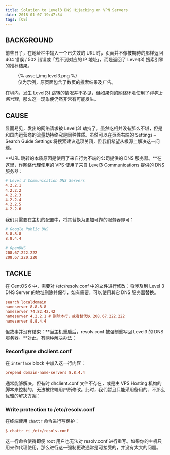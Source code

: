 ```yaml
---
title: Solution to Level3 DNS Hijacking on VPN Servers
date: 2018-01-07 19:47:54
tags: [OS]
---
```


## BACKGROUND

前些日子，在地址栏中输入一个已失效的 URL 时，页面并不像被期待的那样返回 404 错误 / 502 错误或「找不到对应的 IP 地址」，而是返回了 Level(3) 搜索引擎的推荐结果。

<figure>
    {% asset_img level3.png %}
    <figcaption>仅为示例，原页面包含了数页的搜索结果及广告。</figcaption>
</figure>

在境内，发生 Level(3) 跳转的情况并不多见，但如果你的网络环境使用了*科学上网代理*，那么这一现象便仍然非常有可能发生。

## CAUSE

显而易见，发出的网络请求被 Level(3) 劫持了。虽然吃相并没有那么不堪，但是和国内运营商的流量劫持终究是同种性质。虽然可以在页面右端的 Settings – Search Guide Settings 将搜索建议选项关闭，但我们希望从根源上解决这一问题。

**URL 跳转的本质原因是使用了来自行为不端的公司提供的 DNS 服务器。**在这里，作网络代理使用的 VPS 使用了来自 Level3 Communications 提供的 DNS 服务器：

```ini
# Level 3 Communication DNS Servers
4.2.2.1
4.2.2.2
4.2.2.3
4.2.2.4
4.2.2.5
4.2.2.6
```

我们只需要在主机的配置中，将其替换为更加可靠的服务器即可：

```ini
# Google Public DNS
8.8.8.8
8.8.4.4

# OpenDNS
208.67.222.222
208.67.220.220
```

## TACKLE

在 CentOS 6 中，需要对 /etc/resolv.conf 中的文件进行修改：将涉及到 Level 3 DNS Server 的地址删除并保存，如有需要，可以使用其它 DNS 服务器替换。

```ini
search localdomain
nameserver 8.8.8.8
nameserver 74.82.42.42
nameserver 4.2.2.1 # 删除本行，或者替代以 208.67.222.222
nameserver 8.8.4.4
```

但故事并没有结束：**当主机重启后，resolv.conf 被强制重写回 Level3 的 DNS 服务器。**对此，有两种解决办法：

### Reconfigure dhclient.conf

在 `interface` block 中加入这一行内容：

```ini
prepend domain-name-servers 8.8.4.4
```

通常能够解决。但有时 dhclient.conf 文件不存在，或是由 VPS Hosting 机构的脚本来控制的，无法被终端用户所修改。此时，我们暂且只能采用备用的、不那么优雅的解决方案：

### Write protection to /etc/resolv.conf

在终端使用 `chattr` 命令进行写保护：

```ini
$ chattr +i /etc/resolv.conf
```

这一行命令使得即便 root 用户也无法对 resolv.conf 进行重写。如果你的主机只用来作代理使用，那么进行这一强制更改通常是可接受的，并没有太大的问题。
